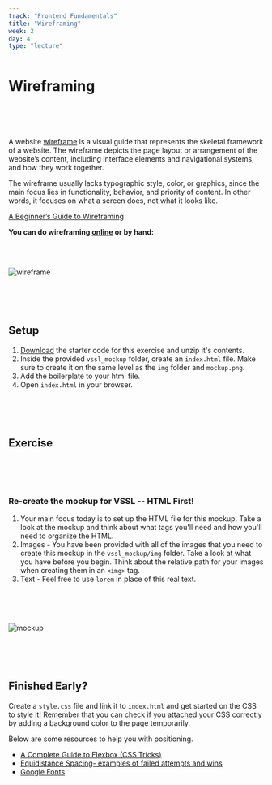 ```yaml
---
track: "Frontend Fundamentals"
title: "Wireframing"
week: 2
day: 4
type: "lecture"
---
```




# Wireframing

<br>
<br>
<br>

A website [wireframe](https://en.wikipedia.org/wiki/Website_wireframe) is a visual guide that represents the skeletal framework of a website.  The wireframe depicts the page layout or arrangement of the website’s content, including interface elements and navigational systems, and how they work together.

The wireframe usually lacks typographic style, color, or graphics, since the main focus lies in functionality, behavior, and priority of content. In other words, it focuses on what a screen does, not what it looks like.

[A Beginner’s Guide to Wireframing](https://webdesign.tutsplus.com/articles/a-beginners-guide-to-wireframing--webdesign-7399)

**You can do wireframing [online](https://wireframe.cc/) or by hand:**

<br>
<br>

![wireframe](https://i.imgur.com/AbUzbHn.jpg)

<br>
<br>
<br>

## Setup

1. <a href="/downloads/frontend_fundamentals/wireframing/vssl-mockup.zip" download>Download</a> the starter code for this exercise and unzip it's contents.
2. Inside the provided `vssl_mockup` folder, create an `index.html` file.  Make sure to create it on the same level as the `img` folder and `mockup.png`.  
3. Add the boilerplate to your html file.
4. Open `index.html` in your browser.


<br>
<br>
<br>

## Exercise

<br>
<br>
<br>

### Re-create the mockup for VSSL -- HTML First!

1. Your main focus today is to set up the HTML file for this mockup. Take a look at the mockup and think about what tags you'll need and how you'll need to organize the HTML.
2. Images - You have been provided with all of the images that you need to create this mockup in the `vssl_mockup/img` folder. Take a look at what you have before you begin.  Think about the relative path for your images when creating them in an `<img>` tag.
3. Text - Feel free to use `lorem` in place of this real text.  


<br>
<br>
<br>


![mockup](https://i.imgur.com/4HUnQ7b.png)


<br>
<br>
<br>

## Finished Early?

Create a `style.css` file and link it to `index.html` and get started on the CSS to style it! Remember that you can check if you attached your CSS correctly by adding a background color to the page temporarily.

Below are some resources to help you with positioning.

- [A Complete Guide to Flexbox (CSS Tricks)](https://css-tricks.com/snippets/css/a-guide-to-flexbox/) <br>
- [Equidistance Spacing- examples of failed attempts and wins](https://css-tricks.com/equidistant-objects-with-css/)
- [Google Fonts](https://fonts.google.com/)